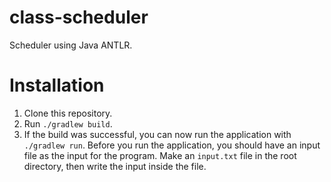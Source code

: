 # class-scheduler
Scheduler using Java ANTLR.

# Installation
1. Clone this repository.
2. Run `./gradlew build`.
3. If the build was successful, you can now run the application with `./gradlew run`. Before you run the application, you should have an input file as the input for the program. Make an `input.txt` file in the root directory, then write the input inside the file. 

